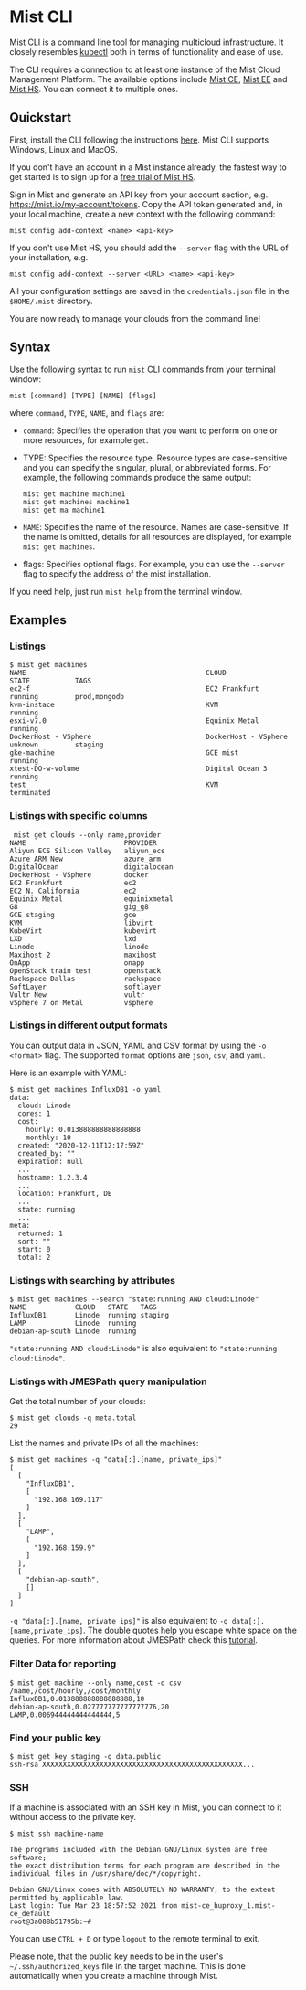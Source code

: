 # Mist CLI

Mist CLI is a command line tool for managing multicloud infrastructure. It closely resembles [kubectl](https://kubernetes.io/docs/reference/kubectl/overview/) both in terms of functionality and ease of use.

The CLI requires a connection to at least one instance of the Mist Cloud Management Platform. The available options include [Mist CE](https://github.com/mistio/mist-ce), [Mist EE](https://github.com/mistio/mist-ee) and [Mist HS](https://mist.io). You can connect it to multiple ones.

## Quickstart

First, install the CLI following the instructions [here](https://github.com/mistio/mist-cli/releases). Mist CLI supports Windows, Linux and MacOS.

If you don't have an account in a Mist instance already, the fastest way to get started is to sign up for a [free trial of Mist HS](https://mist.io/signup).

Sign in Mist and generate an API key from your account section, e.g. https://mist.io/my-account/tokens. Copy the API token generated and, in your local machine, create a new context with the following command:

```
mist config add-context <name> <api-key>
```

If you don't use Mist HS, you should add the `--server` flag with the URL of your installation, e.g.

```
mist config add-context --server <URL> <name> <api-key>
```

All your configuration settings are saved in the `credentials.json` file in the `$HOME/.mist` directory.

You are now ready to manage your clouds from the command line!


## Syntax
Use the following syntax to run `mist` CLI commands from your terminal window:
```
mist [command] [TYPE] [NAME] [flags]
```
where `command`, `TYPE`, `NAME`, and `flags` are:
* `command`: Specifies the operation that you want to perform on one or more resources, for example `get`.

* TYPE: Specifies the resource type. Resource types are case-sensitive and you can specify the singular, plural, or abbreviated forms. For example, the following commands produce the same output:
    ```
    mist get machine machine1
    mist get machines machine1
    mist get ma machine1
    ```
* `NAME`: Specifies the name of the resource. Names are case-sensitive. If the name is omitted, details for all resources are displayed, for example `mist get machines`.

* flags: Specifies optional flags. For example, you can use the `--server` flag to specify the address of the mist installation.

If you need help, just run `mist help` from the terminal window.

## Examples

### Listings

```
$ mist get machines
NAME                                            CLOUD                   STATE           TAGS               
ec2-f                                           EC2 Frankfurt           running         prod,mongodb                  
kvm-instace                                     KVM                     running                           
esxi-v7.0                                       Equinix Metal           running                           
DockerHost - VSphere                            DockerHost - VSphere    unknown         staging                  
gke-machine                                     GCE mist                running                           
xtest-DO-w-volume                               Digital Ocean 3         running                           
test                                            KVM                     terminated
```

### Listings with specific columns

```
 mist get clouds --only name,provider
NAME                     	PROVIDER       	
Aliyun ECS Silicon Valley	aliyun_ecs  	
Azure ARM New            	azure_arm   	
DigitalOcean             	digitalocean
DockerHost - VSphere     	docker      	
EC2 Frankfurt            	ec2         	         	
EC2 N. California        	ec2         	        	
Equinix Metal            	equinixmetal
G8                       	gig_g8      	
GCE staging          	    gce         	        	
KVM                      	libvirt     	
KubeVirt                 	kubevirt    	
LXD                      	lxd         	
Linode                   	linode      	      	
Maxihost 2               	maxihost    	
OnApp                    	onapp       	
OpenStack train test     	openstack   	
Rackspace Dallas         	rackspace   	  	
SoftLayer                	softlayer   	
Vultr New                	vultr       	
vSphere 7 on Metal       	vsphere     	 
```

### Listings in different output formats

You can output data in JSON, YAML and CSV format by using the `-o <format>` flag. The supported `format` options are `json`, `csv`, and `yaml`.

Here is an example with YAML:

```
$ mist get machines InfluxDB1 -o yaml
data:
  cloud: Linode
  cores: 1
  cost:
    hourly: 0.013888888888888888
    monthly: 10
  created: "2020-12-11T12:17:59Z"
  created_by: ""
  expiration: null
  ...
  hostname: 1.2.3.4
  ...
  location: Frankfurt, DE
  ...
  state: running
  ...
meta:
  returned: 1
  sort: ""
  start: 0
  total: 2
```

### Listings with searching by attributes

```
$ mist get machines --search "state:running AND cloud:Linode"
NAME           	CLOUD 	STATE  	TAGS
InfluxDB1      	Linode	running	staging
LAMP           	Linode	running	    	
debian-ap-south	Linode	running
```

`"state:running AND cloud:Linode"` is also equivalent to `"state:running cloud:Linode"`.

### Listings with JMESPath query manipulation

Get the total number of your clouds:

```
$ mist get clouds -q meta.total
29
```

List the names and private IPs of all the machines:

```
$ mist get machines -q "data[:].[name, private_ips]"
[
  [
    "InfluxDB1",
    [
      "192.168.169.117"
    ]
  ],
  [
    "LAMP",
    [
      "192.168.159.9"
    ]
  ],
  [
    "debian-ap-south",
    []
  ]
]
```

`-q "data[:].[name, private_ips]"` is also equivalent to `-q data[:].[name,private_ips]`. The double quotes help you escape white space on the queries. For more information about JMESPath check this [tutorial](https://jmespath.org/tutorial.html).

### Filter Data for reporting

```
$ mist get machine --only name,cost -o csv
/name,/cost/hourly,/cost/monthly
InfluxDB1,0.013888888888888888,10
debian-ap-south,0.027777777777777776,20
LAMP,0.006944444444444444,5
```

### Find your public key

```
$ mist get key staging -q data.public
ssh-rsa XXXXXXXXXXXXXXXXXXXXXXXXXXXXXXXXXXXXXXXXXXXXXXXXX...
```

### SSH

If a machine is associated with an SSH key in Mist, you can connect to it without access to the private key.

```
$ mist ssh machine-name

The programs included with the Debian GNU/Linux system are free software;
the exact distribution terms for each program are described in the
individual files in /usr/share/doc/*/copyright.

Debian GNU/Linux comes with ABSOLUTELY NO WARRANTY, to the extent
permitted by applicable law.
Last login: Tue Mar 23 18:57:52 2021 from mist-ce_huproxy_1.mist-ce_default
root@3a088b51795b:~#
```

You can use `CTRL + D` or type `logout` to the remote terminal to exit.

Please note, that the public key needs to be in the user's `~/.ssh/authorized_keys` file in the target machine. This is done automatically when you create a machine through Mist.
